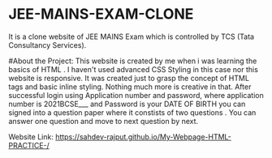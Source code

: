 # JEE-MAINS-EXAM-CLONE
It is a clone website of JEE MAINS Exam which is controlled by TCS (Tata Consultancy Services).

#About the Project:
This website is created by me when i was learning the basics of HTML . I haven't used advanced CSS Styling in this case nor this website is responsive. It was created just to grasp the concept of HTML tags and basic inline styling. 
Nothing much more is creative in that. 
After successful login using Application number and password, where application number is 2021BCSE___ and Password is your DATE OF BIRTH you can signed into a question paper where it constists of two questions . You can answer one question and move to next question by next.


Website Link: https://sahdev-rajput.github.io/My-Webpage-HTML-PRACTICE-/

